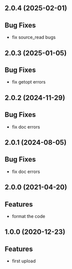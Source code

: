 ## 2.0.4 (2025-02-01)

## Bug Fixes

- fix source_read bugs

## 2.0.3 (2025-01-05)

## Bug Fixes

- fix getopt errors

## 2.0.2 (2024-11-29)

## Bug Fixes

- fix doc errors

## 2.0.1 (2024-08-05)

## Bug Fixes

- fix doc errors

## 2.0.0 (2021-04-20)

## Features

- format the code

## 1.0.0 (2020-12-23)

## Features

- first upload